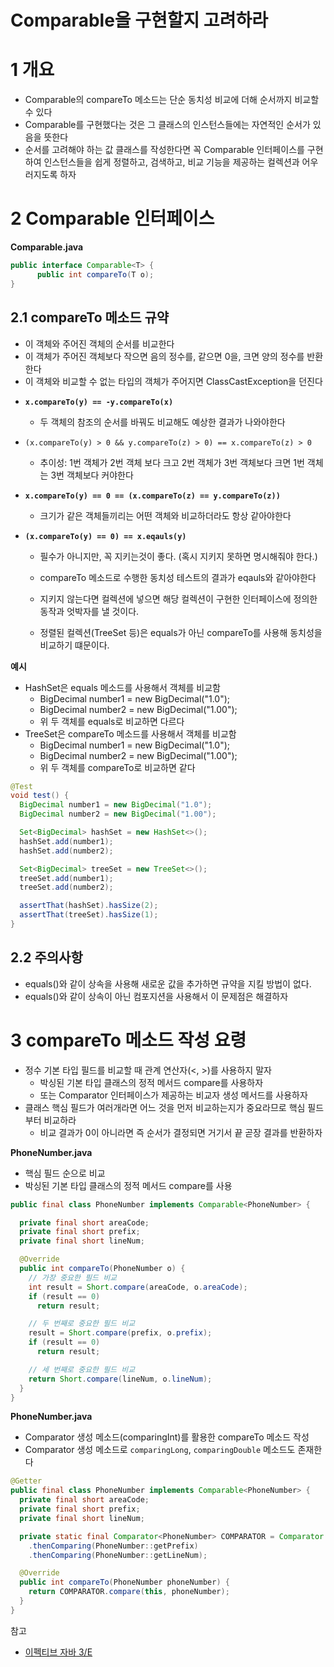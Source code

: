 # Comparable을 구현할지 고려하라



# 1 개요

* Comparable의 compareTo 메소드는 단순 동치성 비교에 더해 순서까지 비교할 수 있다
* Comparable를 구현했다는 것은 그 클래스의 인스턴스들에는 자연적인 순서가 있음을 뜻한다
* 순서를 고려해야 하는 값 클래스를 작성한다면 꼭 Comparable 인터페이스를 구현하여 인스턴스들을 쉽게 정렬하고, 검색하고, 비교 기능을 제공하는 컬렉션과 어우러지도록 하자



# 2 Comparable 인터페이스



**Comparable.java**

```java
public interface Comparable<T> {
      public int compareTo(T o);
}
```



## 2.1 **compareTo 메소드 규약**

* 이 객체와 주어진 객체의 순서를 비교한다
* 이 객체가 주어진 객체보다 작으면 음의 정수를, 같으면 0을, 크면 양의 정수를 반환한다
* 이 객체와 비교할 수 없는 타입의 객체가 주어지면 ClassCastException을 던진다

- **`x.compareTo(y) == -y.compareTo(x)`**
  * 두 객체의 참조의 순서를 바꿔도 비교해도 예상한 결과가 나와야한다


- `(x.compareTo(y) > 0 && y.compareTo(z) > 0) == x.compareTo(z) > 0`
  - 추이성: 1번 객체가 2번 객체 보다 크고 2번 객체가 3번 객체보다 크면 1번 객체는 3번 객체보다 커야한다

- **`x.compareTo(y) == 0 == (x.compareTo(z) == y.compareTo(z))`**
  * 크기가 같은 객체들끼리는 어떤 객체와 비교하더라도 항상 같아야한다


- **`(x.compareTo(y) == 0) == x.eqauls(y)`**

  * 필수가 아니지만, 꼭 지키는것이 좋다. (혹시 지키지 못하면 명시해줘야 한다.)

  * compareTo 메소드로 수행한 동치성 테스트의 결과가 eqauls와 같아야한다

  * 지키지 않는다면 컬렉션에 넣으면 해당 컬렉션이 구현한 인터페이스에 정의한 동작과 엇박자를 낼 것이다.

  * 정렬된 컬렉션(TreeSet 등)은 equals가 아닌 compareTo를 사용해 동치성을 비교하기 떄문이다.




**예시**

* HashSet은 equals 메소드를 사용해서 객체를 비교함
  * BigDecimal number1 = new BigDecimal("1.0");
  * BigDecimal number2 = new BigDecimal("1.00");
  * 위 두 객체를 equals로 비교하면 다르다
* TreeSet은 compareTo 메소드를 사용해서 객체를 비교함
  * BigDecimal number1 = new BigDecimal("1.0");
  * BigDecimal number2 = new BigDecimal("1.00");
  * 위 두 객체를 compareTo로 비교하면 같다

```java
@Test
void test() {
  BigDecimal number1 = new BigDecimal("1.0");
  BigDecimal number2 = new BigDecimal("1.00");

  Set<BigDecimal> hashSet = new HashSet<>();
  hashSet.add(number1);
  hashSet.add(number2);

  Set<BigDecimal> treeSet = new TreeSet<>();
  treeSet.add(number1);
  treeSet.add(number2);

  assertThat(hashSet).hasSize(2);
  assertThat(treeSet).hasSize(1);
}
```



## 2.2 주의사항

* equals()와 같이 상속을 사용해 새로운 값을 추가하면 규약을 지킬 방법이 없다.
* equals()와 같이 상속이 아닌 컴포지션을 사용해서 이 문제점은 해결하자



# 3 compareTo 메소드 작성 요령

* 정수 기본 타입 필드를 비교할 때 관계 연산자(<, >)를 사용하지 말자
  * 박싱된 기본 타입 클래스의 정적 메서드 compare를 사용하자
  * 또는 Comparator 인터페이스가 제공하는 비교자 생성 메서드를 사용하자
* 클래스 핵심 필드가 여러개라면 어느 것을 먼저 비교하는지가 중요라므로 핵심 필드부터 비교하라
  * 비교 결과가 0이 아니라면 즉 순서가 결정되면 거기서 끝 곧장 결과를 반환하자



**PhoneNumber.java**

* 핵심 필드 순으로 비교
* 박싱된 기본 타입 클래스의 정적 메서드 compare를 사용

```java
public final class PhoneNumber implements Comparable<PhoneNumber> {

  private final short areaCode;
  private final short prefix;
  private final short lineNum;

  @Override
  public int compareTo(PhoneNumber o) {
    // 가장 중요한 필드 비교
    int result = Short.compare(areaCode, o.areaCode);
    if (result == 0)
      return result;

    // 두 번째로 중요한 필드 비교
    result = Short.compare(prefix, o.prefix);
    if (result == 0)
      return result;

    // 세 번째로 중요한 필드 비교
    return Short.compare(lineNum, o.lineNum);
  }
}
```



**PhoneNumber.java**

* Comparator 생성 메소드(comparingInt)를 활용한 compareTo 메소드 작성
* Comparator 생성 메소드로 `comparingLong`, `comparingDouble` 메소드도 존재한다

```java
@Getter
public final class PhoneNumber implements Comparable<PhoneNumber> {
  private final short areaCode;
  private final short prefix;
  private final short lineNum;

  private static final Comparator<PhoneNumber> COMPARATOR = Comparator.comparingInt(PhoneNumber::getAreaCode)
    .thenComparing(PhoneNumber::getPrefix)
    .thenComparing(PhoneNumber::getLineNum);

  @Override
  public int compareTo(PhoneNumber phoneNumber) {
    return COMPARATOR.compare(this, phoneNumber);
  }
}
```



참고

* [이펙티브 자바 3/E](http://www.kyobobook.co.kr/product/detailViewKor.laf?mallGb=KOR&ejkGb=KOR&barcode=9788966262281)